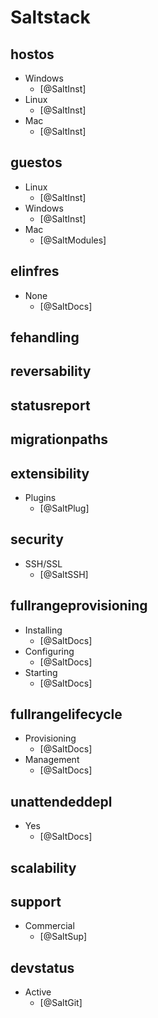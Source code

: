 # Saltstack

## hostos
- Windows
    - [@SaltInst]
- Linux
    - [@SaltInst]
- Mac
    - [@SaltInst]

## guestos
- Linux
    - [@SaltInst]
- Windows
    - [@SaltInst]
- Mac
    - [@SaltModules]

## elinfres
- None
    - [@SaltDocs]

## fehandling

## reversability

## statusreport

## migrationpaths

## extensibility
- Plugins
    - [@SaltPlug]

## security
- SSH/SSL
    - [@SaltSSH]

## fullrangeprovisioning
- Installing
    - [@SaltDocs]
- Configuring
    - [@SaltDocs]
- Starting
    - [@SaltDocs]

## fullrangelifecycle
- Provisioning
    - [@SaltDocs]
- Management
    - [@SaltDocs]

## unattendeddepl
- Yes
    - [@SaltDocs]

## scalability

## support
- Commercial
    - [@SaltSup]

## devstatus
- Active
    - [@SaltGit]
